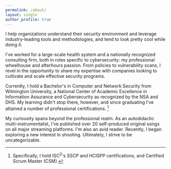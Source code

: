 ```yaml
---
permalink: /about/
layout: single
author_profile: true
---
```


I help organizations understand their security environment and leverage industry-leading tools and methodologies, and tend to look pretty cool while doing it.

I've worked for a large-scale health system and a nationally recognized consulting firm, both in roles specific to cybersecurity: my professional wheelhouse and afterhours passion. From policies to vulnerability scans, I revel in the opportunity to share my expertise with companies looking to cultivate and scale effective security programs.

Currently, I hold a Bachelor's in Computer and Network Security from Wilmington University, a National Center of Academic Excellence in Information Assurance and Cybersecurity as recognized by the NSA and DHS. My learning didn't stop there, however, and since graduating I've attained a number of professional certifications. [^1]

My curiousity spans beyond the professional realm. As an autodidactic multi-instrumentalist, I've published over 20 self-produced original songs on all major streaming platforms. I'm also an avid reader. Recently, I began exploring a new interest in shooting. Ultimately, I strive to be uncategorizable.

[^1]: Specifically, I hold ISC<sup>2</sup>'s SSCP and HCISPP certifications, and Certified Scrum Master (CSM).